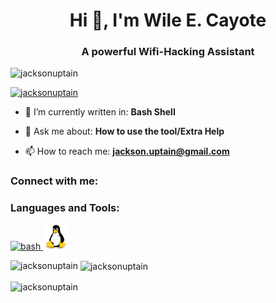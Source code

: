 <h1 align="center">Hi 👋, I'm Wile E. Cayote</h1>
<h3 align="center">A powerful Wifi-Hacking Assistant</h3>

<p align="left"> <img src="https://komarev.com/ghpvc/?username=jacksonuptain&label=Profile%20views&color=0e75b6&style=flat" alt="jacksonuptain" /> </p>

<p align="left"> <a href="https://github.com/ryo-ma/github-profile-trophy"><img src="https://github-profile-trophy.vercel.app/?username=jacksonuptain" alt="jacksonuptain" /></a> </p>

- 🔭 I’m currently written in: **Bash Shell**

- 💬 Ask me about: **How to use the tool/Extra Help**

- 📫 How to reach me: **jackson.uptain@gmail.com**

<h3 align="left">Connect with me:</h3>
<p align="left">
</p>

<h3 align="left">Languages and Tools:</h3>
<p align="left"> <a href="https://www.gnu.org/software/bash/" target="_blank" rel="noreferrer"> <img src="https://www.vectorlogo.zone/logos/gnu_bash/gnu_bash-icon.svg" alt="bash" width="40" height="40"/> </a> <a href="https://www.linux.org/" target="_blank" rel="noreferrer"> <img src="https://raw.githubusercontent.com/devicons/devicon/master/icons/linux/linux-original.svg" alt="linux" width="40" height="40"/> </a> </p>

<p><img align="left" src="https://github-readme-stats.vercel.app/api/top-langs?username=jacksonuptain&show_icons=true&locale=en&layout=compact" alt="jacksonuptain" /></p>

<p>&nbsp;<img align="center" src="https://github-readme-stats.vercel.app/api?username=jacksonuptain&show_icons=true&locale=en" alt="jacksonuptain" /></p>

<p><img align="center" src="https://github-readme-streak-stats.herokuapp.com/?user=jacksonuptain&" alt="jacksonuptain" /></p>

